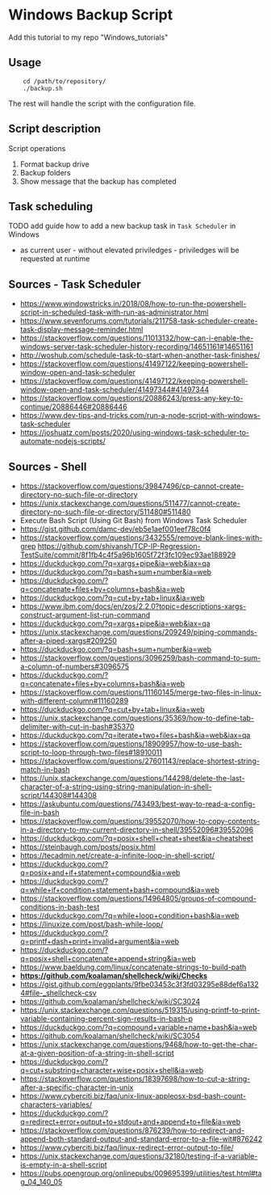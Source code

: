 # Windows Backup Script

Add this tutorial to my repo "Windows_tutorials"

## Usage

        cd /path/to/repository/
        ./backup.sh

The rest will handle the script with the configuration file.

## Script description

Script operations

1. Format backup drive
1. Backup folders
1. Show message that the backup has completed

## Task scheduling

TODO add guide how to add a new backup task in `Task Scheduler` in Windows

- as current user - without elevated priviledges - priviledges will be requested at runtime

## Sources - Task Scheduler

- https://www.windowstricks.in/2018/08/how-to-run-the-powershell-script-in-scheduled-task-with-run-as-administrator.html
-  https://www.sevenforums.com/tutorials/211758-task-scheduler-create-task-display-message-reminder.html
- https://stackoverflow.com/questions/11013132/how-can-i-enable-the-windows-server-task-scheduler-history-recording/14651161#14651161
- http://woshub.com/schedule-task-to-start-when-another-task-finishes/
- https://stackoverflow.com/questions/41497122/keeping-powershell-window-open-and-task-scheduler
- https://stackoverflow.com/questions/41497122/keeping-powershell-window-open-and-task-scheduler/41497344#41497344
- https://stackoverflow.com/questions/20886243/press-any-key-to-continue/20886446#20886446
- https://www.dev-tips-and-tricks.com/run-a-node-script-with-windows-task-scheduler
- https://joshuatz.com/posts/2020/using-windows-task-scheduler-to-automate-nodejs-scripts/

## Sources - Shell

- https://stackoverflow.com/questions/39847496/cp-cannot-create-directory-no-such-file-or-directory
- https://unix.stackexchange.com/questions/511477/cannot-create-directory-no-such-file-or-directory/511480#511480
- Execute Bash Script (Using Git Bash) from Windows Task Scheduler
 - https://gist.github.com/damc-dev/eb5e1aef001eef78c0f4
- https://stackoverflow.com/questions/3432555/remove-blank-lines-with-grep
https://github.com/shivansh/TCP-IP-Regression-TestSuite/commit/8f1fb4c4f5a96b1605f72f3fc109ec93ae188929
- https://duckduckgo.com/?q=xargs+pipe&ia=web&iax=qa
- https://duckduckgo.com/?q=bash+sum+number&ia=web
- https://duckduckgo.com/?q=concatenate+files+by+columns+bash&ia=web
- https://duckduckgo.com/?q=cut+by+tab+linux&ia=web
- https://www.ibm.com/docs/en/zos/2.2.0?topic=descriptions-xargs-construct-argument-list-run-command
- https://duckduckgo.com/?q=xargs+pipe&ia=web&iax=qa
- https://unix.stackexchange.com/questions/209249/piping-commands-after-a-piped-xargs#209250
- https://duckduckgo.com/?q=bash+sum+number&ia=web
- https://stackoverflow.com/questions/3096259/bash-command-to-sum-a-column-of-numbers#3096575
- https://duckduckgo.com/?q=concatenate+files+by+columns+bash&ia=web
- https://stackoverflow.com/questions/11160145/merge-two-files-in-linux-with-different-column#11160289
- https://duckduckgo.com/?q=cut+by+tab+linux&ia=web
- https://unix.stackexchange.com/questions/35369/how-to-define-tab-delimiter-with-cut-in-bash#35370
- https://duckduckgo.com/?q=iterate+two+files+bash&ia=web&iax=qa
- https://stackoverflow.com/questions/18909957/how-to-use-bash-script-to-loop-through-two-files#18910011
- https://stackoverflow.com/questions/27601143/replace-shortest-string-match-in-bash
- https://unix.stackexchange.com/questions/144298/delete-the-last-character-of-a-string-using-string-manipulation-in-shell-script/144308#144308
- https://askubuntu.com/questions/743493/best-way-to-read-a-config-file-in-bash
- https://stackoverflow.com/questions/39552070/how-to-copy-contents-in-a-directory-to-my-current-directory-in-shell/39552096#39552096
- https://duckduckgo.com/?q=posix+shell+cheat+sheet&ia=cheatsheet
- https://steinbaugh.com/posts/posix.html
- https://tecadmin.net/create-a-infinite-loop-in-shell-script/
- https://duckduckgo.com/?q=posix+and+if+statement+compound&ia=web
- https://duckduckgo.com/?q=while+if+condition+statement+bash+compound&ia=web
- https://stackoverflow.com/questions/14964805/groups-of-compound-conditions-in-bash-test
- https://duckduckgo.com/?q=while+loop+condition+bash&ia=web
- https://linuxize.com/post/bash-while-loop/
- https://duckduckgo.com/?q=printf+dash+print+invalid+argument&ia=web
- https://duckduckgo.com/?q=posix+shell+concatenate+append+string&ia=web
- https://www.baeldung.com/linux/concatenate-strings-to-build-path
- **https://github.com/koalaman/shellcheck/wiki/Checks**
- https://gist.github.com/eggplants/9fbe03453c3f3fd03295e88def6a1324#file-_shellcheck-csv
- https://github.com/koalaman/shellcheck/wiki/SC3024
- https://unix.stackexchange.com/questions/519315/using-printf-to-print-variable-containing-percent-sign-results-in-bash-p
- https://duckduckgo.com/?q=compound+variable+name+bash&ia=web
- https://github.com/koalaman/shellcheck/wiki/SC3054
- https://unix.stackexchange.com/questions/9468/how-to-get-the-char-at-a-given-position-of-a-string-in-shell-script
- https://duckduckgo.com/?q=cut+substring+character+wise+posix+shell&ia=web
- https://stackoverflow.com/questions/18397698/how-to-cut-a-string-after-a-specific-character-in-unix
- https://www.cyberciti.biz/faq/unix-linux-appleosx-bsd-bash-count-characters-variables/
- https://duckduckgo.com/?q=redirect+error+output+to+stdout+and+append+to+file&ia=web
- https://stackoverflow.com/questions/876239/how-to-redirect-and-append-both-standard-output-and-standard-error-to-a-file-wit#876242
- https://www.cyberciti.biz/faq/linux-redirect-error-output-to-file/
- https://unix.stackexchange.com/questions/32180/testing-if-a-variable-is-empty-in-a-shell-script
- https://pubs.opengroup.org/onlinepubs/009695399/utilities/test.html#tag_04_140_05

